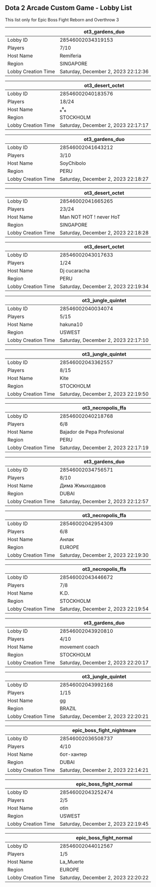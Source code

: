 ## Dota 2 Arcade Custom Game - Lobby List

This list only for Epic Boss Fight Reborn and Overthrow 3

|  | ot3_gardens_duo |
| ------ | ------ |
| Lobby ID | 28546002034319153 |
| Players | 7/10 |
| Host Name | Remiferia |
| Region | SINGAPORE |
| Lobby Creation Time | Saturday, December 2, 2023 22:12:36 |


|  | ot3_desert_octet |
| ------ | ------ |
| Lobby ID | 28546002040183576 |
| Players | 18/24 |
| Host Name | ₆⁶₆ |
| Region | STOCKHOLM |
| Lobby Creation Time | Saturday, December 2, 2023 22:17:17 |


|  | ot3_gardens_duo |
| ------ | ------ |
| Lobby ID | 28546002041643212 |
| Players | 3/10 |
| Host Name | SoyChibolo |
| Region | PERU |
| Lobby Creation Time | Saturday, December 2, 2023 22:18:27 |


|  | ot3_desert_octet |
| ------ | ------ |
| Lobby ID | 28546002041665265 |
| Players | 23/24 |
| Host Name | Man NOT HOT ! never HoT |
| Region | SINGAPORE |
| Lobby Creation Time | Saturday, December 2, 2023 22:18:28 |


|  | ot3_desert_octet |
| ------ | ------ |
| Lobby ID | 28546002043017633 |
| Players | 1/24 |
| Host Name | Dj cucaracha |
| Region | PERU |
| Lobby Creation Time | Saturday, December 2, 2023 22:19:34 |


|  | ot3_jungle_quintet |
| ------ | ------ |
| Lobby ID | 28546002040034074 |
| Players | 5/15 |
| Host Name | hakuna10 |
| Region | USWEST |
| Lobby Creation Time | Saturday, December 2, 2023 22:17:10 |


|  | ot3_jungle_quintet |
| ------ | ------ |
| Lobby ID | 28546002043362557 |
| Players | 8/15 |
| Host Name | Kite |
| Region | STOCKHOLM |
| Lobby Creation Time | Saturday, December 2, 2023 22:19:50 |


|  | ot3_necropolis_ffa |
| ------ | ------ |
| Lobby ID | 28546002040218768 |
| Players | 6/8 |
| Host Name | Bajador de Pepa Profesional |
| Region | PERU |
| Lobby Creation Time | Saturday, December 2, 2023 22:17:19 |


|  | ot3_gardens_duo |
| ------ | ------ |
| Lobby ID | 28546002034756571 |
| Players | 8/10 |
| Host Name | Дима Жмыходавов |
| Region | DUBAI |
| Lobby Creation Time | Saturday, December 2, 2023 22:12:57 |


|  | ot3_necropolis_ffa |
| ------ | ------ |
| Lobby ID | 28546002042954309 |
| Players | 6/8 |
| Host Name | Анлак |
| Region | EUROPE |
| Lobby Creation Time | Saturday, December 2, 2023 22:19:30 |


|  | ot3_necropolis_ffa |
| ------ | ------ |
| Lobby ID | 28546002043446672 |
| Players | 7/8 |
| Host Name | K.D. |
| Region | STOCKHOLM |
| Lobby Creation Time | Saturday, December 2, 2023 22:19:54 |


|  | ot3_gardens_duo |
| ------ | ------ |
| Lobby ID | 28546002043920810 |
| Players | 4/10 |
| Host Name | movement coach |
| Region | STOCKHOLM |
| Lobby Creation Time | Saturday, December 2, 2023 22:20:17 |


|  | ot3_jungle_quintet |
| ------ | ------ |
| Lobby ID | 28546002043992168 |
| Players | 1/15 |
| Host Name | gg |
| Region | BRAZIL |
| Lobby Creation Time | Saturday, December 2, 2023 22:20:21 |


|  | epic_boss_fight_nightmare |
| ------ | ------ |
| Lobby ID | 28546002036508737 |
| Players | 4/10 |
| Host Name | бот-хантер |
| Region | DUBAI |
| Lobby Creation Time | Saturday, December 2, 2023 22:14:21 |


|  | epic_boss_fight_normal |
| ------ | ------ |
| Lobby ID | 28546002043252474 |
| Players | 2/5 |
| Host Name | otin |
| Region | USWEST |
| Lobby Creation Time | Saturday, December 2, 2023 22:19:45 |


|  | epic_boss_fight_normal |
| ------ | ------ |
| Lobby ID | 28546002044012567 |
| Players | 1/5 |
| Host Name | La_Muerte |
| Region | EUROPE |
| Lobby Creation Time | Saturday, December 2, 2023 22:20:22 |


